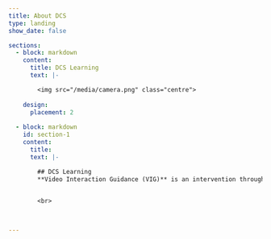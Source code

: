 ```yaml
---
title: About DCS
type: landing
show_date: false

sections:
  - block: markdown
    content:
      title: DCS Learning
      text: |-

        <img src="/media/camera.png" class="centre">
        
    design:
      placement: 2
  
  - block: markdown
    id: section-1
    content:
      title:
      text: |-

        ## DCS Learning
        **Video Interaction Guidance (VIG)** is an intervention through which a practitioner aims to enhance communication within relationships. It works by engaging clients actively in a process of change towards realising their own hopes for a better future in their relationships with others who are important to them.

        
        <br>

        

---
```



